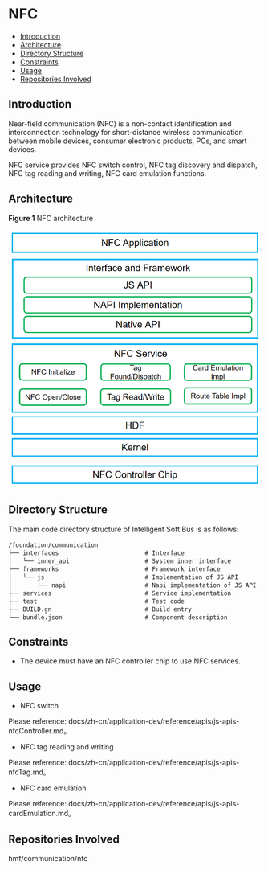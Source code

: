 # NFC<a name="EN-US_TOPIC_0000001133207781"></a>

-   [Introduction](#section13587125816351)
-   [Architecture](#section13587185873516)
-   [Directory Structure](#section161941989596)
-   [Constraints](#section119744591305)
-   [Usage](#section1312121216216)
-   [Repositories Involved](#section1371113476307)

## Introduction<a name="section13587125816351"></a>

Near-field communication \(NFC\) is a non-contact identification and interconnection technology for short-distance wireless communication between mobile devices, consumer electronic products, PCs, and smart devices.

NFC service provides NFC switch control, NFC tag discovery and dispatch, NFC tag reading and writing, NFC card emulation functions.

## Architecture<a name="section13587185873516"></a>

**Figure  1**  NFC architecture<a name="fig4460722185514"></a>  


![](figures/en-us_image_0000001086731550.png)

## Directory Structure<a name="section161941989596"></a>

The main code directory structure of Intelligent Soft Bus is as follows:

```
/foundation/communication
├── interfaces                        # Interface
│   └── inner_api                     # System inner interface
├── frameworks                        # Framework interface
│   └── js                            # Implementation of JS API
│       └── napi                      # Napi implementation of JS API
├── services                          # Service implementation
├── test                              # Test code
├── BUILD.gn                          # Build entry
└── bundle.json                       # Component description
```

## Constraints<a name="section119744591305"></a>

-   The device must have an NFC controller chip to use NFC services.

## Usage<a name="section1312121216216"></a>

-  NFC switch

Please reference: docs/zh-cn/application-dev/reference/apis/js-apis-nfcController.md。

-  NFC tag reading and writing

Please reference: docs/zh-cn/application-dev/reference/apis/js-apis-nfcTag.md。

-  NFC card emulation

Please reference: docs/zh-cn/application-dev/reference/apis/js-apis-cardEmulation.md。

## Repositories Involved<a name="section1371113476307"></a>

hmf/communication/nfc

